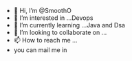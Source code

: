 - 👋 Hi, I’m @SmoothO
- 👀 I’m interested in ...Devops 
- 🌱 I’m currently learning ...Java and Dsa
- 💞️ I’m looking to collaborate on ...
- 📫 How to reach me ...
- you can mail me in 

<!---
SmoothO/SmoothO is a ✨ special ✨ repository because its `README.md` (this file) appears on your GitHub profile.
You can click the Preview link to take a look at your changes.
--->
